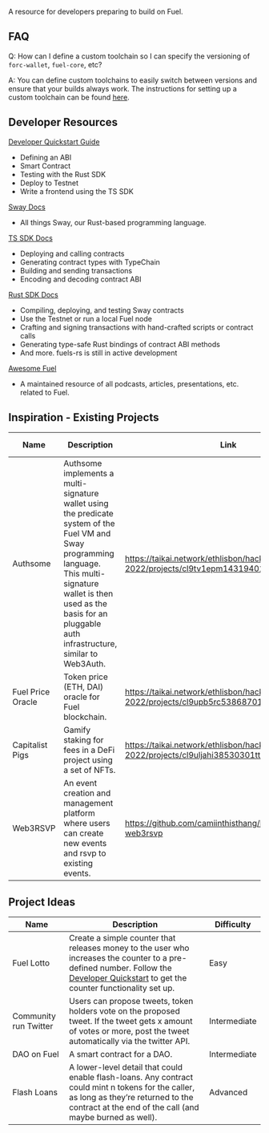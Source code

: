 A resource for developers preparing to build on Fuel.

## FAQ

Q: How can I define a custom toolchain so I can specify the versioning of `forc-wallet`, `fuel-core`, etc?

A: You can define custom toolchains to easily switch between versions and ensure that your builds always work. The instructions for setting up a custom toolchain can be found [here](https://fuellabs.github.io/fuelup/master/concepts/toolchains.html#custom-toolchains).

## Developer Resources

[Developer Quickstart Guide](https://fuellabs.github.io/fuel-docs/master/developer-quickstart.html)
- Defining an ABI
- Smart Contract
- Testing with the Rust SDK
- Deploy to Testnet
- Write a frontend using the TS SDK

[Sway Docs](https://fuellabs.github.io/sway/latest/)
- All things Sway, our Rust-based programming language.

[TS SDK Docs](https://fuellabs.github.io/fuels-ts/)
- Deploying and calling contracts
- Generating contract types with TypeChain
- Building and sending transactions
- Encoding and decoding contract ABI

[Rust SDK Docs](https://fuellabs.github.io/fuels-rs/latest/)
- Compiling, deploying, and testing Sway contracts
- Use the Testnet or run a local Fuel node
- Crafting and signing transactions with hand-crafted scripts or contract calls
- Generating type-safe Rust bindings of contract ABI methods
- And more. fuels-rs is still in active development

[Awesome Fuel](https://github.com/FuelLabs/awesome-fuel)
- A maintained resource of all podcasts, articles, presentations, etc. related to Fuel.

## Inspiration - Existing Projects

| Name | Description | Link | Presented At |
|---|---|---|---|
|  Authsome | Authsome implements a multi-signature wallet using the predicate system of the Fuel VM and Sway programming language. This multi-signature wallet is then used as the basis for an pluggable auth infrastructure, similar to Web3Auth. | https://taikai.network/ethlisbon/hackathons/ethlisbon-2022/projects/cl9tv1epm14319401w1mf7ltuhm/idea | ETH Lisbon 2022 |
|  Fuel Price Oracle | Token price (ETH, DAI) oracle for Fuel blockchain. | https://taikai.network/ethlisbon/hackathons/ethlisbon-2022/projects/cl9upb5rc53868701tpdvj6n05d/idea | ETH Lisbon 2022 |
|  Capitalist Pigs | Gamify staking for fees in a DeFi project using a set of NFTs. | https://taikai.network/ethlisbon/hackathons/ethlisbon-2022/projects/cl9uljahi38530301ttxkbkask0/idea | ETH Lisbon 2022 |
|  Web3RSVP | An event creation and management platform where users can create new events and rsvp to existing events. | https://github.com/camiinthisthang/learnsway-web3rsvp | Workshop |

## Project Ideas

| Name | Description | Difficulty |
|---|---|---|
|  Fuel Lotto | Create a simple counter that releases money to the user who increases the counter to a pre-defined number. Follow the [Developer Quickstart](https://fuellabs.github.io/fuel-docs/master/developer-quickstart.html) to get the counter functionality set up. | Easy |
|  Community run Twitter | Users can propose tweets, token holders vote on the proposed tweet. If the tweet gets x amount of votes or more, post the tweet automatically via the twitter API. | Intermediate |
|  DAO on Fuel | A smart contract for a DAO. | Intermediate |
|  Flash Loans | A lower-level detail that could enable flash-loans. Any contract could mint n tokens for the caller, as long as they’re returned to the contract at the end of the call (and maybe burned as well).| Advanced |
